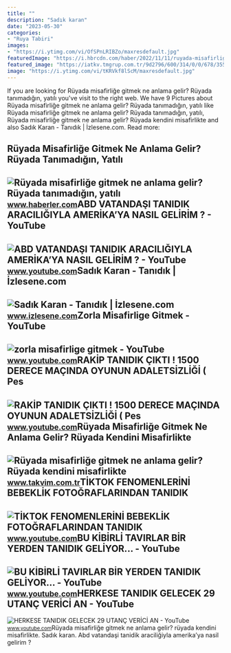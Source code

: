 ```yaml
---
title: ""
description: "Sadık karan"
date: "2023-05-30"
categories:
- "Ruya Tabiri"
images:
- "https://i.ytimg.com/vi/OfSPnLRIBZo/maxresdefault.jpg"
featuredImage: "https://i.hbrcdn.com/haber/2022/11/11/ruyada-misafirlige-gitmek-ne-anlama-gelir-ruyada-15422832_897_amp.jpg"
featured_image: "https://iatkv.tmgrup.com.tr/9d2796/600/314/0/0/678/355?u=https:%2f%2fitkv.tmgrup.com.tr%2falbum%2f2022%2f01%2f31%2fruyada-misafirlige-gitmek-ne-anlama-gelir-ruyada-kendini-misafirlikte-gormek-neye-isarettir-ruyada-misafirligi-1643627545979.jpg"
image: "https://i.ytimg.com/vi/tKRVkf8lScM/maxresdefault.jpg"
---
```


If you are looking for Rüyada misafirliğe gitmek ne anlama gelir? Rüyada tanımadığın, yatılı you've visit to the right web. We have 9 Pictures about Rüyada misafirliğe gitmek ne anlama gelir? Rüyada tanımadığın, yatılı like Rüyada misafirliğe gitmek ne anlama gelir? Rüyada tanımadığın, yatılı, Rüyada misafirliğe gitmek ne anlama gelir? Rüyada kendini misafirlikte and also Sadık Karan - Tanıdık | İzlesene.com. Read more:

Rüyada Misafirliğe Gitmek Ne Anlama Gelir? Rüyada Tanımadığın, Yatılı
---------------------------------------------------------------------

 ![Rüyada misafirliğe gitmek ne anlama gelir? Rüyada tanımadığın, yatılı](https://i.hbrcdn.com/haber/2022/11/11/ruyada-misafirlige-gitmek-ne-anlama-gelir-ruyada-15422832_897_amp.jpg) <small>www.haberler.com</small>ABD VATANDAŞI TANIDIK ARACILIĞIYLA AMERİKA’YA NASIL GELİRİM ? - YouTube
-----------------------------------------------------------------------

 ![ABD VATANDAŞI TANIDIK ARACILIĞIYLA AMERİKA’YA NASIL GELİRİM ? - YouTube](https://i.ytimg.com/vi/BDLD8ZAdvqo/maxresdefault.jpg) <small>www.youtube.com</small>Sadık Karan - Tanıdık | İzlesene.com
------------------------------------

 ![Sadık Karan - Tanıdık | İzlesene.com](https://i1.imgiz.com/rshots/10223/sadik-karan-tanidik_10223487-6035_1800x945.jpg) <small>www.izlesene.com</small>Zorla Misafirlige Gitmek - YouTube
----------------------------------

 ![zorla misafirlige gitmek - YouTube](https://i.ytimg.com/vi/ucIzTtOJqko/maxres2.jpg?sqp=-oaymwEoCIAKENAF8quKqQMcGADwAQH4Ac4FgAKACooCDAgAEAEYciBQKEYwDw==&rs=AOn4CLCxJUZgKos5cwkZ4_5LgL3ypGa4mA) <small>www.youtube.com</small>RAKİP TANIDIK ÇIKTI ! 1500 DERECE MAÇINDA OYUNUN ADALETSİZLİĞİ ( Pes
--------------------------------------------------------------------

 ![RAKİP TANIDIK ÇIKTI ! 1500 DERECE MAÇINDA OYUNUN ADALETSİZLİĞİ ( Pes](https://i.ytimg.com/vi/wuEkjyXjFlQ/maxresdefault.jpg) <small>www.youtube.com</small>Rüyada Misafirliğe Gitmek Ne Anlama Gelir? Rüyada Kendini Misafirlikte
----------------------------------------------------------------------

 ![Rüyada misafirliğe gitmek ne anlama gelir? Rüyada kendini misafirlikte](https://iatkv.tmgrup.com.tr/9d2796/600/314/0/0/678/355?u=https:%2f%2fitkv.tmgrup.com.tr%2falbum%2f2022%2f01%2f31%2fruyada-misafirlige-gitmek-ne-anlama-gelir-ruyada-kendini-misafirlikte-gormek-neye-isarettir-ruyada-misafirligi-1643627545979.jpg) <small>www.takvim.com.tr</small>TİKTOK FENOMENLERİNİ BEBEKLİK FOTOĞRAFLARINDAN TANIDIK
------------------------------------------------------

 ![TİKTOK FENOMENLERİNİ BEBEKLİK FOTOĞRAFLARINDAN TANIDIK](https://i.ytimg.com/vi/OfSPnLRIBZo/maxresdefault.jpg) <small>www.youtube.com</small>BU KİBİRLİ TAVIRLAR BİR YERDEN TANIDIK GELİYOR... - YouTube
-----------------------------------------------------------

 ![BU KİBİRLİ TAVIRLAR BİR YERDEN TANIDIK GELİYOR... - YouTube](https://i.ytimg.com/vi/lVWntjz7EPs/maxresdefault.jpg) <small>www.youtube.com</small>HERKESE TANIDIK GELECEK 29 UTANÇ VERİCİ AN - YouTube
----------------------------------------------------

 ![HERKESE TANIDIK GELECEK 29 UTANÇ VERİCİ AN - YouTube](https://i.ytimg.com/vi/tKRVkf8lScM/maxresdefault.jpg) <small>www.youtube.com</small>Rüyada misafirliğe gitmek ne anlama gelir? rüyada kendini misafirlikte. Sadık karan. Abd vatandaşi tanidik araciliğiyla ameri̇ka’ya nasil geli̇ri̇m ?
